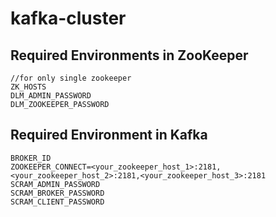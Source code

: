 # kafka-cluster
## Required Environments in ZooKeeper
```
//for only single zookeeper
ZK_HOSTS
DLM_ADMIN_PASSWORD
DLM_ZOOKEEPER_PASSWORD
```
## Required Environment in Kafka
```
BROKER_ID
ZOOKEEPER_CONNECT=<your_zookeeper_host_1>:2181,<your_zookeeper_host_2>:2181,<your_zookeeper_host_3>:2181
SCRAM_ADMIN_PASSWORD
SCRAM_BROKER_PASSWORD
SCRAM_CLIENT_PASSWORD
```
